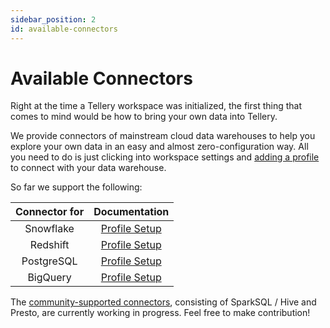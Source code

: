 ```yaml
---
sidebar_position: 2
id: available-connectors
---
```


# Available Connectors

Right at the time a Tellery workspace was initialized, the first thing that comes to mind would be how to bring your own data into Tellery.

We provide connectors of mainstream cloud data warehouses to help you explore your own data in an easy and almost zero-configuration way. All you need to do is just clicking into workspace settings and [adding a profile](/docs/how-to-use/configure-database) to connect with your data warehouse.

So far we support the following:

| **Connector for** |                         **Documentation**                         |
|:-----------------:|:-----------------------------------------------------------------:|
|     Snowflake     |   [Profile Setup](/docs/how-to-use/configure-database#snowflake)  |
|     Redshift      |   [Profile Setup](/docs/how-to-use/configure-database#redshift)   |
|     PostgreSQL    |   [Profile Setup](/docs/how-to-use/configure-database#postgresql) |
|     BigQuery      |   [Profile Setup](/docs/how-to-use/configure-database#bigquery)   |

The [community-supported connectors](https://github.com/tellery/community-supported-connectors), consisting of SparkSQL / Hive and Presto, are currently working in progress. Feel free to make contribution!
